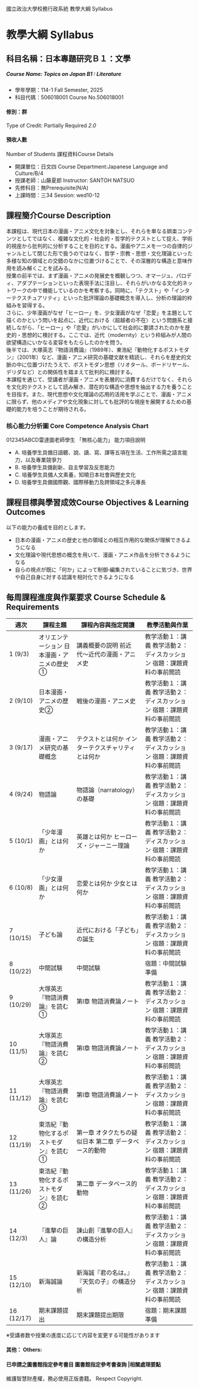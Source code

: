 國立政治大學校務行政系統 教學大綱 Syllabus
# 教學大綱 Syllabus
##  科目名稱：日本專題研究Ｂ１：文學
#####  Course Name: Topics on Japan B1 : Literature
  * 學年學期：114-1 Fall Semester, 2025 
  * 科目代碼：506018001 Course No.506018001
#### 修別：群
Type of Credit: Partially Required 
_2.0_
#### 預收人數
Number of Students
課程資料Course Details
  * 開課單位：日文四 Course Department:Japanese Language and Culture/B/4 
  * 授課老師：山藤夏郎 Instructor: SANTOH NATSUO 
  * 先修科目：無Prerequisite(N/A)
  * 上課時間：三34 Session: wed10-12
##  課程簡介Course Description
本課程は、現代日本の漫画・アニメ文化を対象とし、それらを単なる娯楽コンテンツとしてではなく、複雑な文化的・社会的・哲学的テクストとして捉え、学術的視座から批判的に分析することを目的とする。漫画やアニメを一つの自律的ジャンルとして閉じた形で扱うのではなく、哲学・宗教・思想・文化理論といった多様な知の領域との交錯のなかに位置づけることで、その深層的な構造と意味作用を読み解くことを試みる。  
授業の前半では、まず漫画・アニメの発展史を概観しつつ、オマージュ、パロディ、アダプテーションといった表現手法に注目し、それらがいかなる文化的ネットワークの中で機能しているのかを考察する。同時に、「テクスト」や「インターテクスチュアリティ」といった批評理論の基礎概念を導入し、分析の理論的枠組みを習得する。  
さらに、少年漫画がなぜ「ヒーロー」を、少女漫画がなぜ「恋愛」を主題として描くのかという問いを起点に、近代における〈超越者の不在〉という問題系と接続しながら、「ヒーロー」や「恋愛」がいかにして社会的に要請されたのかを歴史的・思想的に検討する。ここでは、近代（modernity）という枠組みが人間の欲望構造にいかなる変容をもたらしたのかを問う。  
後半では、大塚英志『物語消費論』（1989年）、東浩紀『動物化するポストモダン』（2001年）など、漫画・アニメ研究の基礎文献を精読し、それらを歴史的文脈の中に位置づけたうえで、ポストモダン思想（リオタール、ボードリヤール、デリダなど）との関係性を踏まえて批判的に検討する。  
本課程を通じて、受講者が漫画・アニメを表層的に消費するだけでなく、それらを文化的テクストとして読み解き、潜在的な構造や思想を抽出する力を養うことを目指す。また、現代思想や文化理論の応用的活用を学ぶことで、漫画・アニメに限らず、他のメディアや文化現象に対しても批評的な視座を展開するための基礎的能力を培うことが期待される。  
###  核心能力分析圖 Core Competence Analysis Chart
012345ABCD雷達圖老師學生
「無核心能力」 
能力項目說明
  * A. 培養學生具備日語聽、說、讀、寫、譯等五項在生活、工作所需之語言能力，以及專業競爭力
  * B. 培養學生具備創新、自主學習及反思能力
  * C. 培養學生具備人文素養，知曉日本社會與歷史文化
  * D. 培養學生具備國際觀、國際移動力及跨領域之多元專長
##  課程目標與學習成效Course Objectives & Learning Outcomes 
以下の能力の養成を目的とします。
  * 日本の漫画・アニメの歴史と他の領域との相互作用的な関係が理解できるようになる
  * 文化理論や現代思想の概念を用いて、漫画・アニメ作品を分析できるようになる
  * 自らの視点が既に「何か」によって制御‐編集されていることに気づき、世界や自己自身に対する認識を相対化できるようになる
##  每周課程進度與作業要求 Course Schedule & Requirements
週次 |  課程主題 |  課程內容與指定閱讀 |  教學活動與作業  
---|---|---|---  
1 (9/3) |  オリエンテーション 日本漫画・アニメの歴史① |  講義概要の説明 前近代〜近代の漫画・アニメ史 |  教学活動１：講義 教学活動２：ディスカッション 宿題：課題資料の事前閲読  
2 (9/10) |  日本漫画・アニメの歴史② |  戦後の漫画・アニメ史 |  教学活動１：講義 教学活動２：ディスカッション 宿題：課題資料の事前閲読  
3 (9/17) |  漫画・アニメ研究の基礎概念 |  テクストとは何か インターテクスチャリティとは何か |  教学活動１：講義 教学活動２：ディスカッション 宿題：課題資料の事前閲読  
4 (9/24) |  物語論 |  物語論（narratology）の基礎 |  教学活動１：講義 教学活動２：ディスカッション 宿題：課題資料の事前閲読  
5 (10/1) |  「少年漫画」とは何か |  英雄とは何か ヒーローズ・ジャーニー理論 |  教学活動１：講義 教学活動２：ディスカッション 宿題：課題資料の事前閲読  
6 (10/8) |  「少女漫画」とは何か |  恋愛とは何か 少女とは何か |  教学活動１：講義 教学活動２：ディスカッション 宿題：課題資料の事前閲読  
7 (10/15) |  子ども論 |  近代における「子ども」の誕生 |  教学活動１：講義 教学活動２：ディスカッション 宿題：課題資料の事前閲読  
8 (10/22) |  中間試験 |  中間試験 |  宿題：中間試験準備  
9 (10/29) |  大塚英志『物語消費論』を読む① |  第Ⅰ章 物語消費論ノート |  教学活動１：講義 教学活動２：ディスカッション 宿題：課題資料の事前閲読  
10 (11/5) |  大塚英志『物語消費論』を読む② |  第Ⅰ章 物語消費論ノート |  教学活動１：講義 教学活動２：ディスカッション 宿題：課題資料の事前閲読  
11 (11/12) |  大塚英志『物語消費論』を読む③ |  第Ⅰ章 物語消費論ノート |  教学活動１：講義 教学活動２：ディスカッション 宿題：課題資料の事前閲読  
12 (11/19) |  東浩紀『動物化するポストモダン』を読む① |  第一章 オタクたちの疑似日本 第二章 データベース的動物 |  教学活動１：講義 教学活動２：ディスカッション 宿題：課題資料の事前閲読  
13 (11/26) |  東浩紀『動物化するポストモダン』を読む② |  第二章 データベース的動物 |  教学活動１：講義 教学活動２：ディスカッション 宿題：課題資料の事前閲読  
14 (12/3) |  『進撃の巨人』論 |  諫山創『進撃の巨人』の構造分析 |  教学活動１：講義 教学活動２：ディスカッション 宿題：課題資料の事前閲読  
15 (12/10) |  新海誠論 |  新海誠『君の名は。』『天気の子』の構造分析 |  教学活動１：講義 教学活動２：ディスカッション 宿題：課題資料の事前閲読  
16 (12/17) |  期末課題提出 |  期末課題提出期限 |  宿題：期末課題準備  
※受講者数や授業の進度に応じて内容を変更する可能性があります
####  其他： Others:
####  已申請之圖書館指定參考書目  圖書館指定參考書查詢 |相關處理要點
維護智慧財產權，務必使用正版書籍。 Respect Copyright.